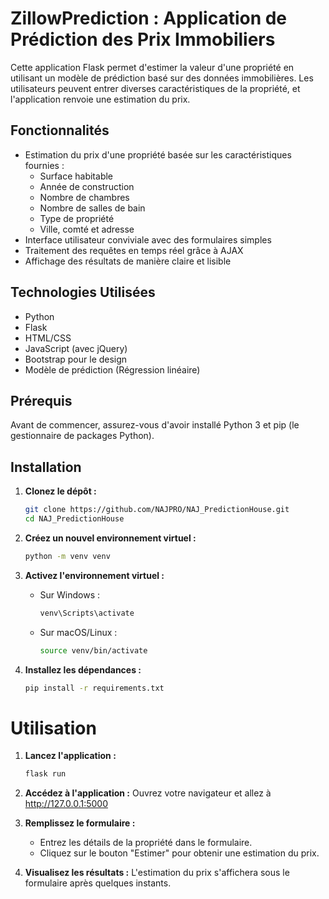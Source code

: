 # ZillowPrediction : Application de Prédiction des Prix Immobiliers

Cette application Flask permet d'estimer la valeur d'une propriété en utilisant un modèle de prédiction basé sur des données immobilières. Les utilisateurs peuvent entrer diverses caractéristiques de la propriété, et l'application renvoie une estimation du prix.

## Fonctionnalités

- Estimation du prix d'une propriété basée sur les caractéristiques fournies :
  - Surface habitable
  - Année de construction
  - Nombre de chambres
  - Nombre de salles de bain
  - Type de propriété
  - Ville, comté et adresse
- Interface utilisateur conviviale avec des formulaires simples
- Traitement des requêtes en temps réel grâce à AJAX
- Affichage des résultats de manière claire et lisible

## Technologies Utilisées

- Python
- Flask
- HTML/CSS
- JavaScript (avec jQuery)
- Bootstrap pour le design
- Modèle de prédiction (Régression linéaire)

## Prérequis

Avant de commencer, assurez-vous d'avoir installé Python 3 et pip (le gestionnaire de packages Python).

## Installation

1. **Clonez le dépôt :**

   ```bash
   git clone https://github.com/NAJPRO/NAJ_PredictionHouse.git
   cd NAJ_PredictionHouse

2. **Créez un nouvel environnement virtuel :**

   ```bash
   python -m venv venv

3. **Activez l'environnement virtuel :**
   - Sur Windows :
     ```bash
     venv\Scripts\activate
     ```
   - Sur macOS/Linux :
     ```bash
     source venv/bin/activate
     ```

4. **Installez les dépendances :**
   ```bash
   pip install -r requirements.txt


# Utilisation

1.  **Lancez l'application :**
    ```bash
    flask run

2. **Accédez à l'application :**
    Ouvrez votre navigateur et allez à http://127.0.0.1:5000

3. **Remplissez le formulaire :**
   - Entrez les détails de la propriété dans le formulaire.
   - Cliquez sur le bouton "Estimer" pour obtenir une estimation du prix.

4. **Visualisez les résultats :**
    L'estimation du prix s'affichera sous le formulaire après quelques instants.
